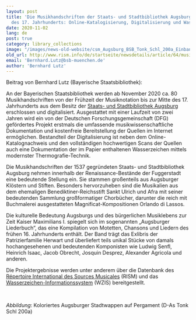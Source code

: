 ```yaml
---
layout: post
title: 'Die Musikhandschriften der Staats- und Stadtbibliothek Augsburg bis zur Mitte
  des 17. Jahrhunderts: Online-Katalogisierung, Digitalisierung und Wasserzeichenthermografie'
date: 2020-11-02
lang: de
post: true
category: library_collections
image: "/images/news-old-website/csm_Augsburg_BSB_Tonk_Schl_200a_Einband_Wappen_df51db4059.jpg"
old_url: http://www.rism.info/de/startseite/newsdetails/article/64/music-manuscripts-from-the-staats-und-stadtbibliothek-augsburg-to-the-mid-17th-century-cataloging.html
email: 'Bernhard.Lutz@bsb-muenchen.de'
author: 'Bernhard Lutz'
---
```


Beitrag von Bernhard Lutz (Bayerische Staatsbibliothek):

An der Bayerischen Staatsbibliothek werden ab November 2020 ca. 80 Musikhandschriften von der Frühzeit der Musiknotation bis zur Mitte des 17. Jahrhunderts aus dem Besitz der [Staats- und Stadtbibliothek Augsburg](https://www.sustb-augsburg.de/ "Öffnet externen Link in neuem Fenster") erschlossen und digitalisiert. Ausgestattet mit einer Laufzeit von zwei Jahren wird ein von der Deutschen Forschungsgemeinschaft (DFG) gefördertes Projekt erstmals die umfassende musikwissenschaftliche Dokumentation und kostenfreie Bereitstellung der Quellen im Internet ermöglichen. Bestandteil der Digitalisierung ist neben dem Online-Katalognachweis und den vollständigen hochwertigen Scans der Quellen auch eine Dokumentation der im Papier enthaltenen Wasserzeichen mittels modernster Thermografie-Technik.

Die Musikhandschriften der 1537 gegründeten Staats- und Stadtbibliothek Augsburg nehmen innerhalb der Renaissance-Bestände der Fuggerstadt eine bedeutende Stellung ein. Sie stammen großenteils aus Augsburger Klöstern und Stiften. Besonders hervorzuheben sind die Musikalien aus dem ehemaligen Benediktiner-Reichsstift Sankt Ulrich und Afra mit seiner bedeutenden Sammlung großformatiger Chorbücher, darunter die reich mit Buchmalerei ausgestatteten Magnificat-Kompositionen Orlando di Lassos.

Die kulturelle Bedeutung Augsburgs und des bürgerlichen Musiklebens zur Zeit Kaiser Maximilians I. spiegelt sich im sogenannten „Augsburger Liederbuch“, das eine Kompilation von Motetten, Chansons und Liedern des frühen 16. Jahrhunderts enthält. Der Band trägt das Exlibris der Patrizierfamilie Herwart und überliefert teils unikal Stücke von damals hochangesehenen und bedeutenden Komponisten wie Ludwig Senfl, Heinrich Isaac, Jacob Obrecht, Josquin Desprez, Alexander Agricola und anderen.

Die Projektergebnisse werden unter anderem über die Datenbank des [Répertoire International des Sources Musicales](https://opac.rism.info/search?View=rism&siglum=D-As "Öffnet externen Link in neuem Fenster") (RISM) und das [Wasserzeichen-Informationssystem](https://www.wasserzeichen-online.de/ "Öffnet externen Link in neuem Fenster") (WZIS) bereitgestellt.

&nbsp;

_Abbildung_: Koloriertes Augsburger Stadtwappen auf Pergament (D-As Tonk Schl 200a)

